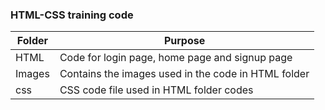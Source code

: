 ### HTML-CSS training code

| Folder | Purpose | 
|---------|---------------|
|HTML | Code for login page, home page and signup page |
|Images | Contains the images used in the code in HTML folder |
|css | CSS code file used in HTML folder codes |
